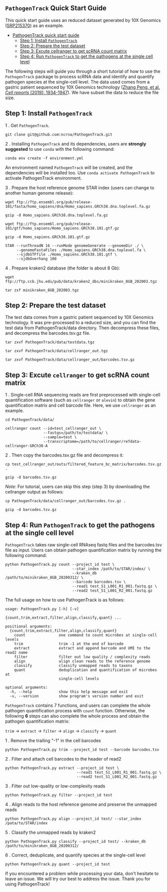 `PathogenTrack` Quick Start Guide
--------------------

This quick start guide uses an reduced dataset generated by 10X Genomics ([SRP215370](https://www.ncbi.nlm.nih.gov/sra/?term=SRP215370)) as an example.

- [PathogenTrack quick start guide](#PathogenTrack-quick-start-guide)
  * [Step 1: Install `PathogenTrack`](#step-1-install-pathogentrack)
  * [Step 2: Prepare the test dataset](#step-2-prepare-the-test-dataset)
  * [Step 3: Excute cellranger to get scRNA count matrix](#step-3-Excute-cellranger-to-get-scRNA-count-matrix)
  * [Step 4: Run `PathogenTrack` to get the pathogens at the single cell level](#step4-run-PathogenTrack-to-get-the-pathogens-at-the-single-cell-level)

The following steps will guide you through a short tutorial of how to use the `PathogenTrack` 
package to process scRNA data and identify and quantify pathogen species at the single-cell level.
The data used comes from a gastric patient sequenced by 10X Genomics technology ([Zhang Peng, et al. 
*Cell reports* (2019): 1934-1947](https://pubmed.ncbi.nlm.nih.gov/31067475/)). We have subset the 
data to reduce the file size.

Step 1: Install `PathogenTrack`
-----------------------------------

1 . Get `PathogenTrack`.
```
git clone git@github.com:ncrna/PathogenTrack.git
```

2 . Installing `PathogenTrack` and its dependencies, users are **strongly suggested** to
use `conda` with the following command:

```
conda env create -f environment.yml
```
An environment named `PathogenTrack` will be created, and the dependencies will be installed too.
Use ```conda activate PathogenTrack``` to activate PathogenTrack environment.


3 . Prepare the host reference genome STAR index (users can change to another human genome release):
```
wget ftp://ftp.ensembl.org/pub/release-101/fasta/homo_sapiens/dna/Homo_sapiens.GRCh38.dna.toplevel.fa.gz

gzip -d Homo_sapiens.GRCh38.dna.toplevel.fa.gz

wget ftp://ftp.ensembl.org/pub/release-101/gtf/homo_sapiens/Homo_sapiens.GRCh38.101.gtf.gz

gzip -d Homo_sapiens.GRCh38.101.gtf.gz

STAR --runThreadN 16 --runMode genomeGenerate --genomeDir ./ \
     --genomeFastaFiles ./Homo_sapiens.GRCh38.dna.toplevel.fa \
     --sjdbGTFfile ./Homo_sapiens.GRCh38.101.gtf \
     --sjdbOverhang 100
```

4 . Prepare kraken2 database (the folder is about 8 Gb):
```
wget ftp://ftp.ccb.jhu.edu/pub/data/kraken2_dbs/minikraken_8GB_202003.tgz

tar zxf minikraken_8GB_202003.tgz
```

Step 2: Prepare the test dataset
--------------------------------------

The test data comes from a gastric patient sequenced by 10X Genomics technology. It was pre-processed to
a reduced size, and you can find the test data from PathogenTrack/data directory. Then decompress these files, 
and decompress the barcodes.tsv.gz file.
```
tar zxvf PathogenTrack/data/testdata.tgz

tar zxvf PathogenTrack/data/cellranger_out.tgz

tar zxvf PathogenTrack/data/cellranger_out/barcodes.tsv.gz
```

Step 3: Excute `cellranger` to get scRNA count matrix
-----------------------------------------------------------

1 . Single-cell RNA sequencing reads are first preprocessed with single-cell quantification software 
(such as `cellranger` or `alevin`) to obtain the gene quantification matrix and cell barcode file. 
Here, we use `cellranger` as an example.
```
cd PathogenTrack/data/

cellranger count --id=test_cellranger_out \
                 --fastqs=/path/to/testdata/ \
                 --sample=test \
                 --transcriptome=/path/to/cellranger/refdata-cellranger-GRCh38-A
```

2 . Then copy the barcodes.tsv.gz file and decompress it:
```
cp test_cellranger_out/outs/filtered_feature_bc_matrix/barcodes.tsv.gz .

gzip -d barcodes.tsv.gz
```

*Note*: For tutorial, users can skip this step (step 3) by downloading the cellranger output as follows:
```
cp PathogenTrack/data/cellranger_out/barcodes.tsv.gz .

gzip -d barcodes.tsv.gz
```

Step 4: Run `PathogenTrack` to get the pathogens at the single cell level
----------------------------------------------------------------------------

`PathogenTrack` takes raw single-cell RNAseq fastq files and the barcodes.tsv file as input. 
Users can obtain pathogen quantification matrix by running the following command:
```
python PathogenTrack.py count --project_id test \
                              --star_index /path/to/STAR/index/ \
                              --kraken_db /path/to/minikraken_8GB_20200312/ \
                              --barcode barcodes.tsv \
                              --read1 test_S1_L001_R1_001.fastq.gz \
                              --read2 test_S1_L001_R2_001.fastq.gz 
```

The full usage on how to use PathogenTrack is as follows:
```
usage: PathogenTrack.py [-h] [-v]
                        {count,trim,extract,filter,align,classify,quant} ...

positional arguments:
  {count,trim,extract,filter,align,classify,quant}
    count               one command to count microbes at single-cell levels
    trim                trim -1 at the end of barcode
    extract             extract and append barcode and UMI to the read2 name
    filter              filter out low quality / complexity reads
    align               align clean reads to the reference genome
    classify            classify unmapped reads to taxons
    quant               deduplication and quantification of microbes at
                        single-cell levels

optional arguments:
  -h, --help            show this help message and exit
  -v, --version         show program's version number and exit
```

`PathogenTrack` contains 7 functions, and users can complete the whole pathogen 
quantification process with `count` function. Otherwise, the following **6** steps can 
also complete the whole process and obtain the pathogen quantification matrix:

`trim` -> `extract` -> `filter` -> `align` -> `classify` -> `quant`

1 . Remove the trailing "-1" in the cell barcodes
```
python PathogenTrack.py trim --project_id test --barcode barcodes.tsv
```

2 . Filter and attach cell barcodes to the header of read2
```
python PathogenTrack.py extract --project_id test \
                                --read1 test_S1_L001_R1_001.fastq.gz \
                                --read2 test_S1_L001_R2_001.fastq.gz
```

3 . Filter out low-quality or low-complexity reads
```
python PathogenTrack.py filter --project_id test
```

4 . Align reads to the host reference genome and preserve the unmapped reads
```
python PathogenTrack.py align --project_id test/ --star_index /pata/to/STAR/index
```

5 . Classify the unmapped reads by kraken2
```
python PathogenTrack.py classify --project_id test/ --kraken_db /path/to/minikraken_8GB_20200312/
```

6 . Correct, deduplicate, and quantify species at the single-cell level
```
python PathogenTrack.py quant --project_id test
```

If you encountered a problem while processing your data, don't hesitate to leave an issue. We will
try our best to address the issue. Thank you for using PathogenTrack! 
